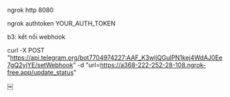 ngrok http 8080

ngrok authtoken YOUR_AUTH_TOKEN

b3: kết nối webhook

curl -X POST "https://api.telegram.org/bot7704974227:AAF_K3wljQGulPN1kej4WdAJ0Ee7gQ2yjYE/setWebhook" -d "url=https://a368-222-252-28-108.ngrok-free.app/update_status"


￼